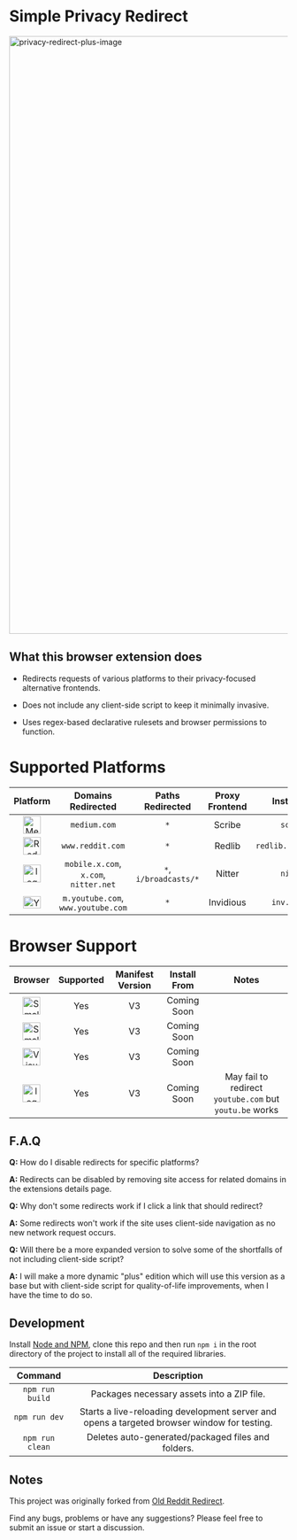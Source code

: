 # Simple Privacy Redirect

<img width="1920" height="1080" alt="privacy-redirect-plus-image" src="https://github.com/user-attachments/assets/2267a677-5dc5-4fa1-aa34-9ffe3f5ad8e6" />

## What this browser extension does
- Redirects requests of various platforms to their privacy-focused alternative frontends.
  
- Does not include any client-side script to keep it minimally invasive.

- Uses regex-based declarative rulesets and browser permissions to function.

# Supported Platforms

|Platform|Domains Redirected|Paths Redirected|Proxy Frontend|Instance Used|Enabled|
|:---:|:---:|:---:|:---:|:---:|:---:|
|<img width="32" height="32" alt="Medium-Icon-White" src="https://github.com/user-attachments/assets/051d2f45-54ff-4706-8af4-06b3a871b43a" />|`medium.com`|`*`|Scribe|`scribe.rip`|`True`|
|<img width="32" height="32" alt="Reddit_Icon_FullColor" src="https://github.com/user-attachments/assets/aca193d0-fd46-4f47-ace9-53433b8ff921" />|`www.reddit.com`|`*`|Redlib|`redlib.perennialte.ch`|`True`|
|<img width="32" height="32" alt="logo-white" src="https://github.com/user-attachments/assets/597c843e-9894-4185-8dcc-6da4fffd1a65" />|`mobile.x.com`, `x.com`, `nitter.net`|`*`, `i/broadcasts/*`|Nitter|`nitter.net`|`True`|
|<img width="32" height="22" alt="YouTube_full-color_icon_(2024) svg" src="https://github.com/user-attachments/assets/96929b09-295d-4d9e-8981-b538cf58249d" />|`m.youtube.com`, `www.youtube.com`|`*`|Invidious|`inv.nadeko.net`|`True`|

# Browser Support

|Browser|Supported|Manifest Version|Install From|Notes|
|:---:|:---:|:---:|:---:|:---:|
|<img width="32" height="32" alt="SmallLogo" src="https://github.com/user-attachments/assets/832e0bdf-8f5b-456a-b07e-6ac565f25367" />|Yes|V3|Coming Soon|
|<img width="32" height="32" alt="SmallLogo" src="https://github.com/user-attachments/assets/88dd6cdd-66ba-4780-9995-e0adf456ebaa" />|Yes|V3|Coming Soon|
|<img width="32" height="32" alt="VisualElements_150" src="https://github.com/user-attachments/assets/a7cb5103-8134-41d7-9169-ab249e837cec" />|Yes|V3|Coming Soon|
|<img width="32" height="32" alt="logo" src="https://github.com/user-attachments/assets/93e694cb-ba43-47e4-8bad-53d9839bd559" />|Yes|V3|Coming Soon|May fail to redirect `youtube.com` but `youtu.be` works|

## F.A.Q

**Q:** How do I disable redirects for specific platforms?

**A:** Redirects can be disabled by removing site access for related domains in the extensions details page.

**Q:** Why don't some redirects work if I click a link that should redirect?

**A:** Some redirects won't work if the site uses client-side navigation as no new network request occurs.

**Q:** Will there be a more expanded version to solve some of the shortfalls of not including client-side script?

**A:** I will make a more dynamic "plus" edition which will use this version as a base but with client-side script for quality-of-life improvements, when I have the time to do so.

## Development

Install [Node and NPM](https://docs.npmjs.com/downloading-and-installing-node-js-and-npm), clone this repo and then run `npm i` in the root directory of the project to install all of the required libraries.

|Command|Description|
|:---:|:---:|
|`npm run build`|Packages necessary assets into a ZIP file.|
|`npm run dev`|Starts a live-reloading development server and opens a targeted browser window for testing.|
|`npm run clean`|Deletes auto-generated/packaged files and folders.|

## Notes

This project was originally forked from [Old Reddit Redirect](https://github.com/tom-james-watson/old-reddit-redirect).

Find any bugs, problems or have any suggestions? Please feel free to submit an issue or start a discussion.
